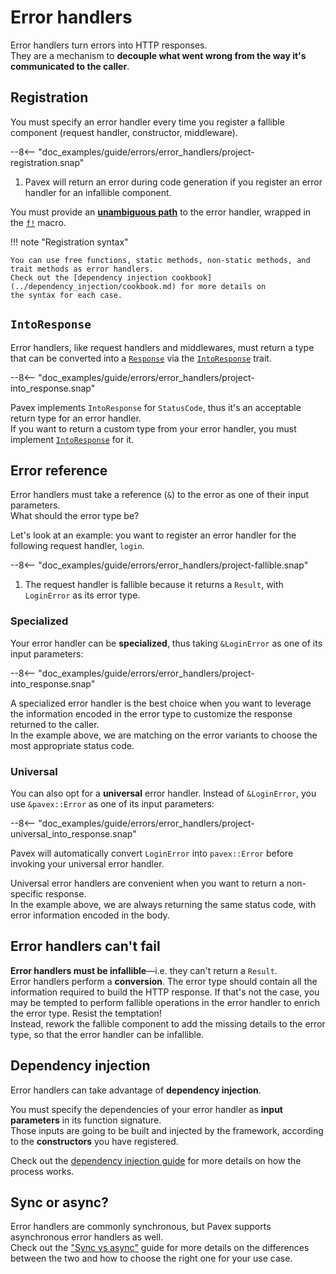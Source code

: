 # Error handlers

Error handlers turn errors into HTTP responses.  
They are a mechanism to **decouple what went wrong from the way it's communicated to the caller**.

## Registration

You must specify an error handler every time you register a fallible component
(request handler, constructor, middleware).  

--8<-- "doc_examples/guide/errors/error_handlers/project-registration.snap"

1. Pavex will return an error during code generation if you register an error handler for an infallible component.

You must provide an **[unambiguous path]** to the error handler, wrapped in the [`f!`][f] macro.  

!!! note "Registration syntax"

    You can use free functions, static methods, non-static methods, and trait methods as error handlers.
    Check out the [dependency injection cookbook](../dependency_injection/cookbook.md) for more details on
    the syntax for each case.

## `IntoResponse`

Error handlers, like request handlers and middlewares, must return a type that can be converted into a 
[`Response`][Response] via the [`IntoResponse`][IntoResponse] trait.  

--8<-- "doc_examples/guide/errors/error_handlers/project-into_response.snap"

Pavex implements `IntoResponse` for `StatusCode`, thus it's an acceptable return type for an error handler.  
If you want to return a custom type from your error handler, you must implement [`IntoResponse`][IntoResponse] for it.

## Error reference

Error handlers must take a reference (`&`) to the error as one of their input parameters.  
What should the error type be?

Let's look at an example: you want to register an error handler for the following request handler, `login`.

--8<-- "doc_examples/guide/errors/error_handlers/project-fallible.snap"

1. The request handler is fallible because it returns a `Result`, with `LoginError` as its error type.

### Specialized

Your error handler can be **specialized**, thus taking `&LoginError` as one of its input parameters:

--8<-- "doc_examples/guide/errors/error_handlers/project-into_response.snap"

A specialized error handler is the best choice when you want to leverage the information encoded in the error
type to customize the response returned to the caller.  
In the example above, we are matching on the error variants to choose the most appropriate status code.

### Universal

You can also opt for a **universal** error handler. 
Instead of `&LoginError`, you use `&pavex::Error` as one of its input parameters: 

--8<-- "doc_examples/guide/errors/error_handlers/project-universal_into_response.snap"

Pavex will automatically convert `LoginError` into `pavex::Error` before invoking your universal error handler.

Universal error handlers are convenient when you want to return a non-specific response.  
In the example above, we are always returning the same status code, with error information encoded
in the body.

## Error handlers can't fail

**Error handlers must be infallible**—i.e. they can't return a `Result`.  
Error handlers perform a **conversion**. The error type should contain all the information required to build the HTTP response. 
If that's not the case,
you may be tempted to perform fallible operations in the error handler to enrich the error type.
Resist the temptation!  
Instead, rework the fallible component to add the missing details to the error type, 
so that the error handler can be infallible.

## Dependency injection

Error handlers can take advantage of **dependency injection**.

You must specify the dependencies of your error handler as **input parameters** in its function signature.  
Those inputs are going to be built and injected by the framework, according to the **constructors** you have registered.

Check out the [dependency injection guide](../dependency_injection/index.md) for more details on how the process works.  

## Sync or async?

Error handlers are commonly synchronous, but Pavex supports asynchronous error handlers as well.  
Check out the ["Sync vs async"](../routing/request_handlers.md#sync-or-async) guide for more details
on the differences between the two and how to choose the right one for your use case.
  
[IntoResponse]: ../../../api_reference/pavex/response/trait.IntoResponse.html
[Response]: ../../../api_reference/pavex/response/struct.Response.html
[f]: ../../../api_reference/pavex/macro.f.html
[unambiguous path]: ../dependency_injection/cookbook.md#unambiguous-paths
